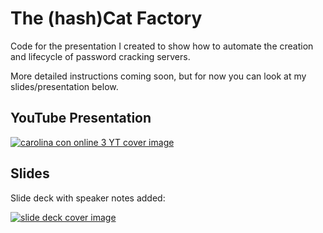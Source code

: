 # The (hash)Cat Factory


Code for the presentation I created to show how to automate the creation and lifecycle of password cracking servers.

More detailed instructions coming soon, but for now you can look at my slides/presentation below.

## YouTube Presentation

[![carolina con online 3 YT cover image](https://img.youtube.com/vi/e4HAKRHTBeo/maxresdefault.jpg)](https://youtu.be/e4HAKRHTBeo?t=6h33m45s)

## Slides

Slide deck with speaker notes added:

[![slide deck cover image](https://media.slid.es/thumbnails/1d63a16ec9701dbf0c7f3d7f23118f19/thumb.jpg)](https://elrey.casa/prez/cat-factory)
